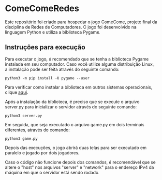 # ComeComeRedes

Este repositório foi criado para hospedar o jogo ComeCome, projeto final da disciplina de Redes de Computadores. O jogo foi desenvolvido na linguagem Python e utiliza a biblioteca Pygame.

## Instruções para execução

Para executar o jogo, é recomendado que se tenha a biblioteca Pygame instalada em seu computador. Caso você utilize alguma distribuição Linux, a instalação pode ser feita através do seguinte comando:

```python3 -m pip install -U pygame --user```

Para verificar como instalar a biblioteca em outros sistemas operacionais, clique [aqui](https://www.pygame.org/wiki/GettingStarted).

Após a instalação da biblioteca, é preciso que se execute o arquivo server.py para inicializar o servidor através do seguinte comando:

```python3 server.py```

Em seguida, que seja executado o arquivo game.py em dois terminais diferentes, através do comando:

```python3 game.py```

Depois das execuções, o jogo abrirá duas telas para ser executado em paralelo e jogado por dois jogadores.

Caso o código não funcione depois dos comandos, é recomendável que se altere o "host" nos arquivos "server" e "network" para o endereço IPv4 da máquina em que o servidor está sendo rodado.
